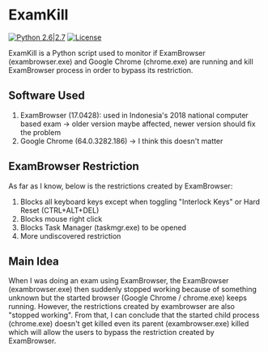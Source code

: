 # ExamKill
[![Python 2.6|2.7](https://img.shields.io/badge/python-2.6|2.7-yellow.svg)](https://www.python.org/) [![License](https://img.shields.io/badge/license-GPLv3-red.svg)](https://raw.githubusercontent.com/ttycelery/f609-brute/master/LICENSE)

ExamKill is a Python script used to monitor if ExamBrowser (exambrowser.exe) and Google Chrome (chrome.exe) are running and kill ExamBrowser process in order to bypass its restriction. 

## Software Used
1. ExamBrowser (17.0428): used in Indonesia's 2018 national computer based exam -> older version maybe affected, newer version should fix the problem
2. Google Chrome (64.0.3282.186) -> I think this doesn't matter

## ExamBrowser Restriction
As far as I know, below is the restrictions created by ExamBrowser:
1. Blocks all keyboard keys except when toggling "Interlock Keys" or Hard Reset (CTRL+ALT+DEL)
2. Blocks mouse right click
3. Blocks Task Manager (taskmgr.exe) to be opened
4. More undiscovered restriction

## Main Idea
When I was doing an exam using ExamBrowser, the ExamBrowser (exambrowser.exe) then suddenly stopped working because of something unknown but the started browser (Google Chrome / chrome.exe) keeps running. However, the restrictions created by exambrowser are also "stopped working". From that, I can conclude that the started child process (chrome.exe) doesn't get killed even its parent (exambrowser.exe) killed which will allow the users to bypass the restriction created by ExamBrowser. 

